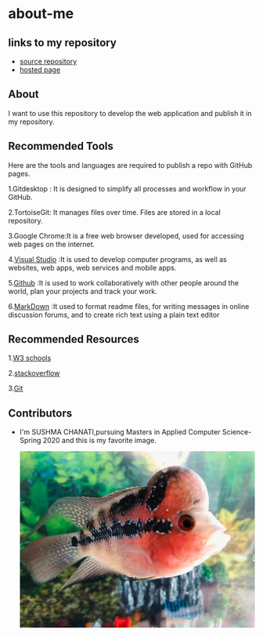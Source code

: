 # about-me

## links to my repository
- [source repository](https://github.com/sushmachanati/about-me)
- [hosted page](https://sushmachanati.github.io/about-me/)

## About

I want to use this repository to develop the web application and publish it in my repository.

##  Recommended Tools

Here are the tools and languages are required to publish a repo with GitHub pages.

1.Gitdesktop : It is designed to simplify all processes and workflow in your GitHub.

2.TortoiseGit: It manages files over time. Files are stored in a local repository.

3.Google Chrome:It is a free web browser developed, used for accessing web pages on the internet.

4.[Visual Studio](https://visualstudio.microsoft.com/) :It is used to develop computer programs, as well as websites, web apps, web services and mobile apps.

5.[Github](https://github.com/) :It is used to work collaboratively with other people around the world, plan your projects and track your work.

6.[MarkDown](https://www.markdownguide.org/cheat-sheet/) :It used to format readme files, for writing messages in online discussion forums, and to create rich text using a plain text editor

##  Recommended Resources

1.[W3 schools](https://www.w3schools.com/)

2.[stackoverflow](https://stackoverflow.com/)

3.[Git](https://try.github.io/)

## Contributors

- I'm SUSHMA CHANATI,pursuing Masters in Applied Computer Science-Spring 2020 and this is my favorite image.

  
  
   ![image](https://github.com/sushmachanati/about-me/blob/master/fav%20(2).JPG)
